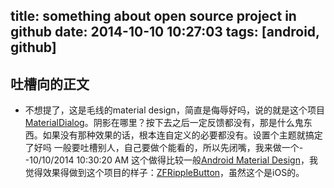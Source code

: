 title: something about open source project in github
date: 2014-10-10 10:27:03
tags: [android, github]
---

吐槽向的正文
-----
- 不想提了，这是毛线的material design，简直是侮辱好吗，说的就是这个项目
[MaterialDialog][1]。阴影在哪里？按下去之后一定反馈都没有，那是什么鬼东西。如果没有那种效果的话，根本连自定义的必要都没有。设置个主题就搞定了好吗
一般要吐槽别人，自己要做个能看的，所以先闭嘴，我来做一个--10/10/2014 10:30:20 AM 
这个做得比较一般[Android Material Design][2]，我觉得效果得做到这个项目的样子：[ZFRippleButton][3]，虽然这个是iOS的。

[1]: https://github.com/drakeet/MaterialDialog
[2]: https://github.com/keithellis/MaterialButton
[3]: https://github.com/zoonooz/ZFRippleButton
[4]: https://www.google.com/design/spec/components/buttons.html#buttons-main-buttons

